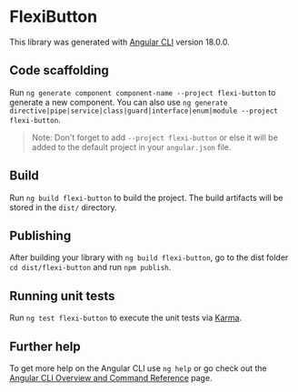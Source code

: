 # FlexiButton

This library was generated with [Angular CLI](https://github.com/angular/angular-cli) version 18.0.0.

## Code scaffolding

Run `ng generate component component-name --project flexi-button` to generate a new component. You can also use `ng generate directive|pipe|service|class|guard|interface|enum|module --project flexi-button`.
> Note: Don't forget to add `--project flexi-button` or else it will be added to the default project in your `angular.json` file. 

## Build

Run `ng build flexi-button` to build the project. The build artifacts will be stored in the `dist/` directory.

## Publishing

After building your library with `ng build flexi-button`, go to the dist folder `cd dist/flexi-button` and run `npm publish`.

## Running unit tests

Run `ng test flexi-button` to execute the unit tests via [Karma](https://karma-runner.github.io).

## Further help

To get more help on the Angular CLI use `ng help` or go check out the [Angular CLI Overview and Command Reference](https://angular.dev/tools/cli) page.
